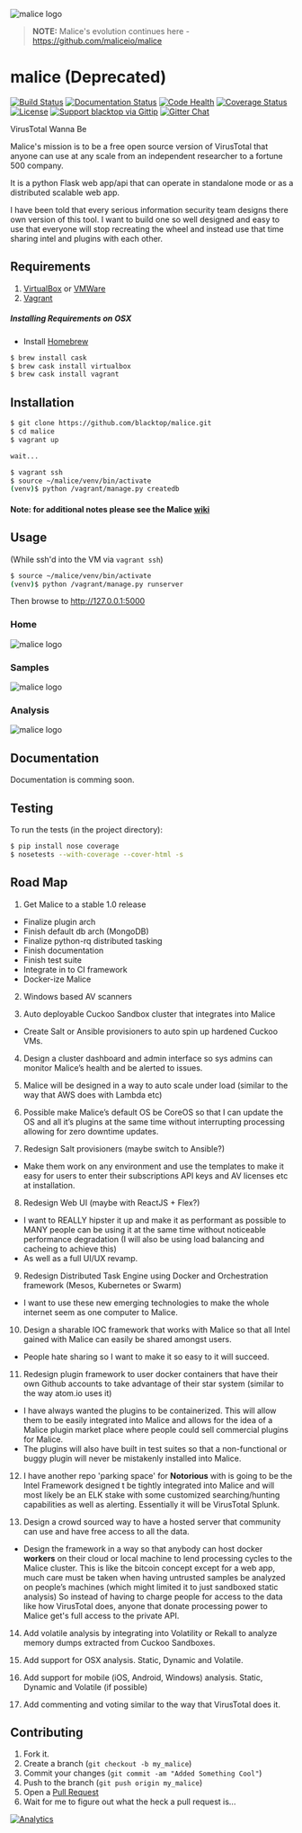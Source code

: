 ![malice logo][malice-logo]

> **NOTE:** Malice's evolution continues here - https://github.com/maliceio/malice

malice (Deprecated)
===================
[![Build Status][travis-badge]](https://travis-ci.org/blacktop/malice)
[![Documentation Status][docs-badge]](http://malice.readthedocs.org/en/mongo/)
[![Code Health][health-badge]](https://landscape.io/github/blacktop/malice/master)
[![Coverage Status][cov-badge]](https://coveralls.io/r/blacktop/malice)
[![License][license]](http://www.apache.org/licenses/LICENSE-2.0)
[![Support blacktop via Gittip][gittip-badge]](https://www.gittip.com/blacktop/)
[![Gitter Chat][gitter-badge]](https://gitter.im/blacktop/malice)

VirusTotal Wanna Be

Malice's mission is to be a free open source version of VirusTotal that anyone can use at any scale from an independent researcher to a fortune 500 company.

It is a python Flask web app/api that can operate in standalone mode or as a distributed scalable web app.

I have been told that every serious information security team designs there own version of this tool.  I want to build one so well designed and easy to use that everyone will stop recreating the wheel and instead use that time sharing intel and plugins with each other.

Requirements
------------
1. [VirtualBox](https://www.virtualbox.org/wiki/Downloads) or [VMWare](https://www.vmware.com/products/fusion/)
2. [Vagrant](http://www.vagrantup.com/downloads.html)

##### Installing Requirements on OSX
 - Install [Homebrew](http://brew.sh)
```bash
$ brew install cask
$ brew cask install virtualbox
$ brew cask install vagrant
```

Installation
------------
```bash
$ git clone https://github.com/blacktop/malice.git
$ cd malice
$ vagrant up

wait...

$ vagrant ssh
$ source ~/malice/venv/bin/activate
(venv)$ python /vagrant/manage.py createdb
```
#### Note: for additional notes please see the Malice [wiki](https://github.com/blacktop/malice/wiki)
Usage
-----
(While ssh'd into the VM via ```vagrant ssh```)
```bash
$ source ~/malice/venv/bin/activate
(venv)$ python /vagrant/manage.py runserver
```

Then browse to http://127.0.0.1:5000

### Home
![malice logo][index]
### Samples
![malice logo][samples]
### Analysis
![malice logo][analysis]

Documentation
-------------
Documentation is comming soon.

Testing
-------
To run the tests (in the project directory):
```bash
$ pip install nose coverage
$ nosetests --with-coverage --cover-html -s
```

Road Map
--------

1) Get Malice to a stable 1.0 release
 - Finalize plugin arch
 - Finish default db arch (MongoDB)
 - Finalize python-rq distributed tasking
 - Finish documentation
 - Finish test suite
 - Integrate in to CI framework
 - Docker-ize Malice

2) Windows based AV scanners

3) Auto deployable Cuckoo Sandbox cluster that integrates into Malice
 - Create Salt or Ansible provisioners to auto spin up hardened Cuckoo VMs.

4) Design a cluster dashboard and admin interface so sys admins can monitor Malice’s health and be alerted to issues.  

5) Malice will be designed in a way to auto scale under load (similar to the way that AWS does with Lambda etc)

6) Possible make Malice’s default OS be CoreOS so that I can update the OS and all it’s plugins at the same time without interrupting processing allowing for zero downtime updates.

7) Redesign Salt provisioners (maybe switch to Ansible?)
 - Make them work on any environment and use the templates to make it easy for users to enter their subscriptions API keys and AV licenses etc at installation.

8) Redesign Web UI (maybe with ReactJS + Flex?)
 - I want to REALLY hipster it up and make it as performant as possible to MANY people can be using it at the same time without noticeable performance degradation (I will also be using load balancing and cacheing to achieve this)
 - As well as a full UI/UX revamp.

9) Redesign Distributed Task Engine using Docker and Orchestration framework (Mesos, Kubernetes or Swarm)
 - I want to use these new emerging technologies to make the whole internet seem as one computer to Malice.

10) Design a sharable IOC framework that works with Malice so that all Intel gained with Malice can easily be shared amongst users.
 - People hate sharing so I want to make it so easy to it will succeed.

11) Redesign plugin framework to user docker containers that have their own Github accounts to take advantage of their star system (similar to the way atom.io uses it)
 - I have always wanted the plugins to be containerized.  This will allow them to be easily integrated into Malice and allows for the idea of a Malice plugin market place where people could sell commercial plugins for Malice.
 - The plugins will also have built in test suites so that a non-functional or buggy plugin will never be mistakenly installed into Malice.

12) I have another repo 'parking space' for **Notorious** with is going to be the Intel Framework designed t be tightly integrated into Malice and will most likely be an ELK stake with some customized searching/hunting capabilities as well as alerting.  Essentially it will be VirusTotal Splunk.

13) Design a crowd sourced way to have a hosted server that community can use and have free access to all the data.  
 - Design the framework in a way so that anybody can host docker **workers** on their cloud or local machine to lend processing cycles to the Malice cluster.  This is like the bitcoin concept except for a web app, much care must be taken when having untrusted samples be analyzed on people’s machines (which might limited it to just sandboxed static analysis)  So instead of having to charge people for access to the data like how VirusTotal does, anyone that donate processing power to Malice get's full access to the private API.

14) Add volatile analysis by integrating into Volatility or Rekall to analyze memory dumps extracted from Cuckoo Sandboxes.

15) Add support for OSX analysis. Static, Dynamic and Volatile.

16) Add support for mobile (iOS, Android, Windows) analysis. Static, Dynamic and Volatile (if possible)

17) Add commenting and voting similar to the way that VirusTotal does it.

Contributing
------------
1. Fork it.
2. Create a branch (`git checkout -b my_malice`)
3. Commit your changes (`git commit -am "Added Something Cool"`)
4. Push to the branch (`git push origin my_malice`)
5. Open a [Pull Request](https://github.com/blacktop/malice/pulls)
6. Wait for me to figure out what the heck a pull request is...

<!-- Links -->
[malice-logo]: https://raw.githubusercontent.com/black-top/malice/master/app/static/img/logo/malice_logo.png
[travis-badge]: https://travis-ci.org/blacktop/malice.svg?branch=master
[docs-badge]: https://readthedocs.org/projects/malice/badge/?version=latest
[health-badge]: https://landscape.io/github/blacktop/malice/master/landscape.png
[cov-badge]: https://coveralls.io/repos/blacktop/malice/badge.svg?branch=master
[gittip-badge]: http://img.shields.io/gittip/blacktop.svg
[gitter-badge]: https://badges.gitter.im/blacktop/malice.png
[index]: https://raw.githubusercontent.com/blacktop/malice/master/docs/images/index.png
[samples]: https://raw.githubusercontent.com/blacktop/malice/master/docs/images/samples.png
[analysis]: https://raw.githubusercontent.com/blacktop/malice/master/docs/images/analysis.png
[license]: https://img.shields.io/badge/licence-Apache%202-blue.svg
[![Analytics](https://ga-beacon.appspot.com/UA-61764375-1/malice/readme?pixel)](https://github.com/igrigorik/ga-beacon)
